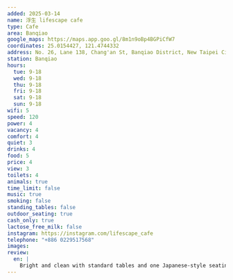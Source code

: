 ```yaml
---
added: 2025-03-14
name: 浮生 lifescape cafe
type: Cafe
area: Banqiao
google_maps: https://maps.app.goo.gl/8m1n9oBp4BGPiCfW7
coordinates: 25.0154427, 121.4744332
address: No. 26, Lane 138, Chang'an St, Banqiao District, New Taipei City, 220
station: Banqiao
hours:
  tue: 9-18
  wed: 9-18
  thu: 9-18
  fri: 9-18
  sat: 9-18
  sun: 9-18
wifi: 5
speed: 120
power: 4
vacancy: 4
comfort: 4
quiet: 3
drinks: 4
food: 5
price: 4
view: 3
toilets: 4
animals: true
time_limit: false
music: true
smoking: false
standing_tables: false
outdoor_seating: true
cash_only: true
lactose_free_milk: false
instagram: https://instagram.com/lifescape_cafe
telephone: "+886 0229517568"
images:
review:
  en: |
    Bright and clean with standard tables and one Japanese-style seating. Coffee tastes fine. Brunch is decent, desserts are mostly cakes. There are power sockets at the bar desk. Other tables do not have any access to electricity. 
---
```


